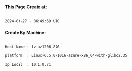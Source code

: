 
   
#### This Page Create at:

```bash

2024-03-27 - 06:49:59 UTC

```

#### Create By Machine:

```bash

Host Name : fv-az1206-870

platform  : Linux-6.5.0-1016-azure-x86_64-with-glibc2.35

Ip Local  : 10.1.0.71

```

